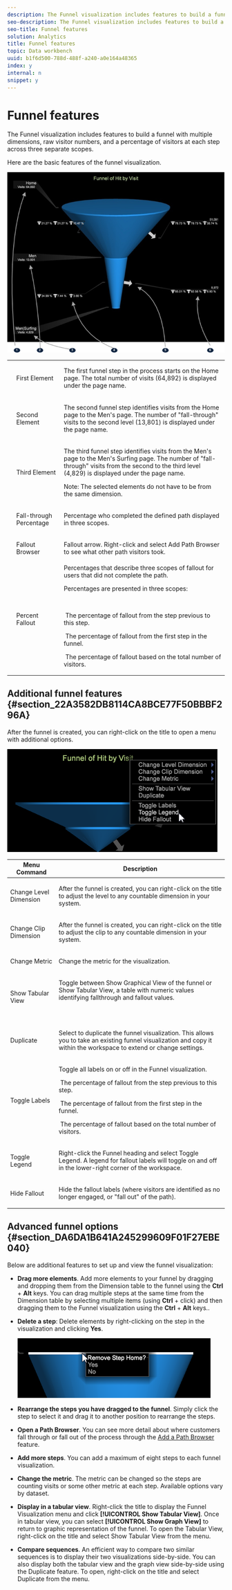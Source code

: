 ```yaml
---
description: The Funnel visualization includes features to build a funnel with multiple dimensions, raw visitor numbers, and a percentage of visitors at each step across three separate scopes.
seo-description: The Funnel visualization includes features to build a funnel with multiple dimensions, raw visitor numbers, and a percentage of visitors at each step across three separate scopes.
seo-title: Funnel features
solution: Analytics
title: Funnel features
topic: Data workbench
uuid: b1f6d500-788d-488f-a240-a0e164a48365
index: y
internal: n
snippet: y
---
```


# Funnel features

The Funnel visualization includes features to build a funnel with multiple dimensions, raw visitor numbers, and a percentage of visitors at each step across three separate scopes.

Here are the basic features of the funnel visualization.

![](assets/funnel_visualization_capture.png)

<table id="table_49A08740CEE74D64B6F9C37CD91F1AE5"> 
 <tbody> 
  <tr> 
   <td colname="col01"> <p style="text-align: center;"><img href="assets/funnel_visualization_capture_1.png" id="image_0C1701833FE049708CE38ADEB5EC7EEF" /> </p> </td> 
   <td colname="col1"> <p>First Element </p> </td> 
   <td colname="col2"> <p>The first funnel step in the process starts on the Home page. The total number of visits (64,892) is displayed under the page name. </p> </td> 
  </tr> 
  <tr> 
   <td colname="col01"> <p style="text-align: center;"><img href="assets/funnel_visualization_capture_2.png" id="image_EF8AF94D833B4A249959B76F8FAF2318" /> </p> </td> 
   <td colname="col1"> <p>Second Element </p> </td> 
   <td colname="col2"> <p>The second funnel step identifies visits from the Home page to the Men's page. The number of "fall-through" visits to the second level (13,801) is displayed under the page name. </p> </td> 
  </tr> 
  <tr> 
   <td colname="col01"> <p style="text-align: center;"><img href="assets/funnel_visualization_capture_3.png" id="image_F3C5130B52234FAC9DEB50279F94FF90" /> </p> </td> 
   <td colname="col1"> <p>Third Element </p> </td> 
   <td colname="col2"> <p>The third funnel step identifies visits from the Men's page to the Men's Surfing page. The number of "fall-through" visits from the second to the third level (4,829) is displayed under the page name. </p> <p> <p>Note:  The selected elements do not have to be from the same dimension. </p> </p> </td> 
  </tr> 
  <tr> 
   <td colname="col01"> <p style="text-align: center;"><img href="assets/funnel_visualization_capture_4.png" id="image_3F030396CEB14528980F5B965113BD36" /> </p> </td> 
   <td colname="col1"> <p>Fall-through Percentage </p> </td> 
   <td colname="col2"> Percentage who completed the defined path displayed in three scopes. </td> 
  </tr> 
  <tr> 
   <td colname="col01"> <p style="text-align: center;"><img href="assets/funnel_visualization_capture_5.png" id="image_0DA7567BDBDF4BEF9CA840D2F88A414E" /> </p> </td> 
   <td colname="col1"> <p>Fallout Browser </p> </td> 
   <td colname="col2">Fallout arrow. Right-click and select <span class="uicontrol"> Add Path Browser</span> to see what other path visitors took. </td> 
  </tr> 
  <tr> 
   <td colname="col01"> <p style="text-align: center;"><img placement="break" align="left" href="assets/funnel_visualization_capture_6.png" id="image_20C74AE782A1419C939D6C70D6D6F933" /> </p> </td> 
   <td colname="col1"> <p>Percent Fallout </p> </td> 
   <td colname="col2">Percentages that describe three scopes of fallout for users that did not complete the path. <p>Percentages are presented in three scopes: </p> <p style="text-align: center;"><img href="assets/funnel_path_browser_5.png" id="image_B85C46DDF12C41D5BF213D5F9DC04967" align="center" placement="break" /> </p> <p><img href="assets/funnel_path_browser_6.png" id="image_BC37007D7B4B425C8F87905CE68F0114" /> The percentage of fallout from the step previous to this step. </p> <p><img href="assets/funnel_path_browser_7.png" id="image_B10866B083424360AFF1B19E836A94CF" /> The percentage of fallout from the first step in the funnel. </p> <p><img href="assets/funnel_path_browser_8.png" id="image_19B9AE916B584E18A82F5D5E10674414" /> The percentage of fallout based on the total number of visitors. </p> </td> 
  </tr> 
 </tbody> 
</table>

## Additional funnel features {#section_22A3582DB8114CA8BCE77F50BBBF296A}

After the funnel is created, you can right-click on the title to open a menu with additional options.

![](assets/funnel_dropdown_menu.png)

<table id="table_15291EC8A87D4F43BF68A62AB2E0776E"> 
 <thead> 
  <tr> 
   <th colname="col1" align="center" class="entry"> Menu Command </th> 
   <th colname="col2" align="center" class="entry"> Description </th> 
  </tr>
 </thead>
 <tbody> 
  <tr> 
   <td colname="col1"> <p>Change Level Dimension </p> </td> 
   <td colname="col2"> <p>After the funnel is created, you can right-click on the title to adjust the level to any countable dimension in your system. </p> </td> 
  </tr> 
  <tr> 
   <td colname="col1"> <p>Change Clip Dimension </p> </td> 
   <td colname="col2"> <p>After the funnel is created, you can right-click on the title to adjust the clip to any countable dimension in your system. </p> </td> 
  </tr> 
  <tr> 
   <td colname="col1"> <p>Change Metric </p> </td> 
   <td colname="col2"> <p>Change the metric for the visualization. </p> </td> 
  </tr> 
  <tr> 
   <td colname="col1"> <p>Show Tabular View </p> </td> 
   <td colname="col2" align="left"> <p>Toggle between <span class="uicontrol"> Show Graphical View</span> of the funnel or <span class="uicontrol"> Show Tabular View</span>, a table with numeric values identifying fallthrough and fallout values. </p> <p style="text-align: center;"><img placement="break" align="center" href="assets/funnel_tabular.png" id="image_FE40951D881B4398A6B4CF3B14756D5E" /> </p> </td> 
  </tr> 
  <tr> 
   <td colname="col1"> <p>Duplicate </p> </td> 
   <td colname="col2"> <p>Select to duplicate the funnel visualization. This allows you to take an existing funnel visualization and copy it within the workspace to extend or change settings. </p> </td> 
  </tr> 
  <tr> 
   <td colname="col1"> <p>Toggle Labels </p> </td> 
   <td colname="col2"> <p>Toggle all labels on or off in the Funnel visualization. </p> <p><img href="assets/funnel_path_browser_6.png" id="image_E315CCB708494DC7BC9132F5D3FE9C3B" /> The percentage of fallout from the step previous to this step. </p> <p><img href="assets/funnel_path_browser_7.png" id="image_9315FB9202D84F26AEBDF9807E4C2BAE" /> The percentage of fallout from the first step in the funnel. </p> <p><img href="assets/funnel_path_browser_8.png" id="image_9CDCCDECC3494B6B9A0493F2D481C368" /> The percentage of fallout based on the total number of visitors. </p> </td> 
  </tr> 
  <tr> 
   <td colname="col1"> <p>Toggle Legend </p> </td> 
   <td colname="col2"> <p>Right-click the Funnel heading and select <span class="uicontrol"> Toggle Legend</span>. A legend for fallout labels will toggle on and off in the lower-right corner of the workspace. </p> <p style="text-align: center;"><img placement="break" align="left" href="assets/funnel_legend.png" id="image_F4732DC765B247AA98B29503FAD986F2" /> </p> </td> 
  </tr> 
  <tr> 
   <td colname="col1"> <p>Hide Fallout </p> </td> 
   <td colname="col2"> <p>Hide the fallout labels (where visitors are identified as no longer engaged, or "fall out" of the path). </p> </td> 
  </tr> 
 </tbody> 
</table>

## Advanced funnel options {#section_DA6DA1B641A245299609F01F27EBE040}

Below are additional features to set up and view the funnel visualization:

* **Drag more elements**. Add more elements to your funnel by dragging and dropping them from the Dimension table to the funnel using the **Ctrl** + **Alt** keys. You can drag multiple steps at the same time from the Dimension table by selecting multiple items (using **Ctrl** + click) and then dragging them to the Funnel visualization using the **Ctrl** + **Alt** keys.. 

* **Delete a step**: Delete elements by right-clicking on the step in the visualization and clicking **Yes**.

  ![](assets/funnel_path_browser_4.png)

* **Rearrange the steps you have dragged to the funnel**. Simply click the step to select it and drag it to another position to rearrange the steps. 
* **Open a Path Browser**. You can see more detail about where customers fall through or fall out of the process through the [Add a Path Browser](../../c_analysis_vis/c_funnel_visualization/c_path_browser_funnel.md#concept_B0CEDF7A28AE422696DED1258C9A4119) feature. 

* **Add more steps**. You can add a maximum of eight steps to each funnel visualization. 
* **Change the metric**. The metric can be changed so the steps are counting visits or some other metric at each step. Available options vary by dataset. 
* **Display in a tabular view**. Right-click the title to display the Funnel Visualization menu and click **[!UICONTROL Show Tabular View]**. Once in tabular view, you can select **[!UICONTROL Show Graph View]** to return to graphic representation of the funnel. To open the Tabular View, right-click on the title and select Show Tabular View from the menu. 

* **Compare sequences**. An efficient way to compare two similar sequences is to display their two visualizations side-by-side. You can also display both the tabular view and the graph view side-by-side using the Duplicate feature. To open, right-click on the title and select Duplicate from the menu.

